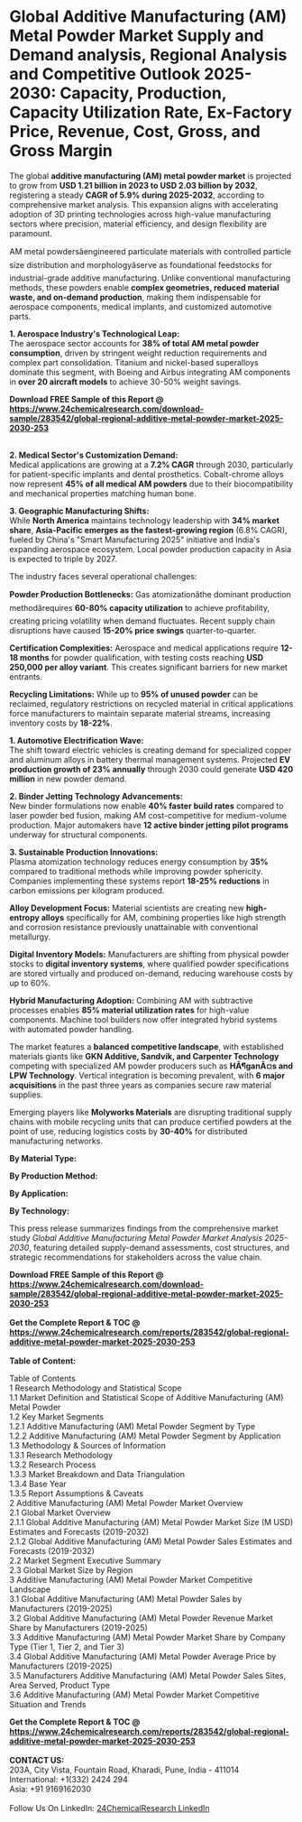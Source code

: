 <h1>Global Additive Manufacturing (AM) Metal Powder Market Supply and Demand analysis, Regional Analysis  and Competitive Outlook 2025-2030: Capacity, Production, Capacity Utilization Rate, Ex-Factory Price, Revenue, Cost, Gross, and Gross Margin</h1><p>The global <strong>additive manufacturing (AM) metal powder market</strong> is projected to grow from <strong>USD 1.21 billion in 2023 to USD 2.03 billion by 2032</strong>, registering a steady <strong>CAGR of 5.9% during 2025-2032</strong>, according to comprehensive market analysis. This expansion aligns with accelerating adoption of 3D printing technologies across high-value manufacturing sectors where precision, material efficiency, and design flexibility are paramount.</p><p>AM metal powdersâengineered particulate materials with controlled particle size distribution and morphologyâserve as foundational feedstocks for industrial-grade additive manufacturing. Unlike conventional manufacturing methods, these powders enable <strong>complex geometries, reduced material waste, and on-demand production</strong>, making them indispensable for aerospace components, medical implants, and customized automotive parts.</p><p><strong>1. Aerospace Industry's Technological Leap:</strong><br>
The aerospace sector accounts for <strong>38% of total AM metal powder consumption</strong>, driven by stringent weight reduction requirements and complex part consolidation. Titanium and nickel-based superalloys dominate this segment, with Boeing and Airbus integrating AM components in <strong>over 20 aircraft models</strong> to achieve 30-50% weight savings.</p><div><b>Download FREE Sample of this Report @ 
            <a href="https://www.24chemicalresearch.com/download-sample/283542/global-regional-additive-metal-powder-market-2025-2030-253">
            https://www.24chemicalresearch.com/download-sample/283542/global-regional-additive-metal-powder-market-2025-2030-253</a></b></div><br><p><strong>2. Medical Sector's Customization Demand:</strong><br> 
Medical applications are growing at a <strong>7.2% CAGR</strong> through 2030, particularly for patient-specific implants and dental prosthetics. Cobalt-chrome alloys now represent <strong>45% of all medical AM powders</strong> due to their biocompatibility and mechanical properties matching human bone.</p><p><strong>3. Geographic Manufacturing Shifts:</strong><br>
While <strong>North America</strong> maintains technology leadership with <strong>34% market share</strong>, <strong>Asia-Pacific emerges as the fastest-growing region</strong> (6.8% CAGR), fueled by China's "Smart Manufacturing 2025" initiative and India's expanding aerospace ecosystem. Local powder production capacity in Asia is expected to triple by 2027.</p><p>The industry faces several operational challenges:</p><p><strong>Powder Production Bottlenecks:</strong> Gas atomizationâthe dominant production methodârequires <strong>60-80% capacity utilization</strong> to achieve profitability, creating pricing volatility when demand fluctuates. Recent supply chain disruptions have caused <strong>15-20% price swings</strong> quarter-to-quarter.</p><p><strong>Certification Complexities:</strong> Aerospace and medical applications require <strong>12-18 months</strong> for powder qualification, with testing costs reaching <strong>USD 250,000 per alloy variant</strong>. This creates significant barriers for new market entrants.</p><p><strong>Recycling Limitations:</strong> While up to <strong>95% of unused powder</strong> can be reclaimed, regulatory restrictions on recycled material in critical applications force manufacturers to maintain separate material streams, increasing inventory costs by <strong>18-22%</strong>.</p><p><strong>1. Automotive Electrification Wave:</strong><br>
The shift toward electric vehicles is creating demand for specialized copper and aluminum alloys in battery thermal management systems. Projected <strong>EV production growth of 23% annually</strong> through 2030 could generate <strong>USD 420 million</strong> in new powder demand.</p><p><strong>2. Binder Jetting Technology Advancements:</strong><br>
New binder formulations now enable <strong>40% faster build rates</strong> compared to laser powder bed fusion, making AM cost-competitive for medium-volume production. Major automakers have <strong>12 active binder jetting pilot programs</strong> underway for structural components.</p><p><strong>3. Sustainable Production Innovations:</strong><br>
Plasma atomization technology reduces energy consumption by <strong>35%</strong> compared to traditional methods while improving powder sphericity. Companies implementing these systems report <strong>18-25% reductions</strong> in carbon emissions per kilogram produced.</p><p><strong>Alloy Development Focus:</strong> Material scientists are creating new <strong>high-entropy alloys</strong> specifically for AM, combining properties like high strength and corrosion resistance previously unattainable with conventional metallurgy.</p><p><strong>Digital Inventory Models:</strong> Manufacturers are shifting from physical powder stocks to <strong>digital inventory systems</strong>, where qualified powder specifications are stored virtually and produced on-demand, reducing warehouse costs by up to 60%.</p><p><strong>Hybrid Manufacturing Adoption:</strong> Combining AM with subtractive processes enables <strong>85% material utilization rates</strong> for high-value components. Machine tool builders now offer integrated hybrid systems with automated powder handling.</p><p>The market features a <strong>balanced competitive landscape</strong>, with established materials giants like <strong>GKN Additive, Sandvik, and Carpenter Technology</strong> competing with specialized AM powder producers such as <strong>HÃ¶ganÃ¤s and LPW Technology</strong>. Vertical integration is becoming prevalent, with <strong>6 major acquisitions</strong> in the past three years as companies secure raw material supplies.</p><p>Emerging players like <strong>Molyworks Materials</strong> are disrupting traditional supply chains with mobile recycling units that can produce certified powders at the point of use, reducing logistics costs by <strong>30-40%</strong> for distributed manufacturing networks.</p><p><strong>By Material Type:</strong></p><p><strong>By Production Method:</strong></p><p><strong>By Application:</strong></p><p><strong>By Technology:</strong></p><p>This press release summarizes findings from the comprehensive market study <em>Global Additive Manufacturing Metal Powder Market Analysis 2025-2030</em>, featuring detailed supply-demand assessments, cost structures, and strategic recommendations for stakeholders across the value chain.</p><div><b>Download FREE Sample of this Report @ 
            <a href="https://www.24chemicalresearch.com/download-sample/283542/global-regional-additive-metal-powder-market-2025-2030-253">
            https://www.24chemicalresearch.com/download-sample/283542/global-regional-additive-metal-powder-market-2025-2030-253</a></b></div><br><div><b>Get the Complete Report & TOC @ 
            <a href="https://www.24chemicalresearch.com/reports/283542/global-regional-additive-metal-powder-market-2025-2030-253">
            https://www.24chemicalresearch.com/reports/283542/global-regional-additive-metal-powder-market-2025-2030-253</a></b></div><br>
            <b>Table of Content:</b><p>Table of Contents<br />
1 Research Methodology and Statistical Scope<br />
1.1 Market Definition and Statistical Scope of Additive Manufacturing (AM) Metal Powder<br />
1.2 Key Market Segments<br />
1.2.1 Additive Manufacturing (AM) Metal Powder Segment by Type<br />
1.2.2 Additive Manufacturing (AM) Metal Powder Segment by Application<br />
1.3 Methodology & Sources of Information<br />
1.3.1 Research Methodology<br />
1.3.2 Research Process<br />
1.3.3 Market Breakdown and Data Triangulation<br />
1.3.4 Base Year<br />
1.3.5 Report Assumptions & Caveats<br />
2 Additive Manufacturing (AM) Metal Powder Market Overview<br />
2.1 Global Market Overview<br />
2.1.1 Global Additive Manufacturing (AM) Metal Powder Market Size (M USD) Estimates and Forecasts (2019-2032)<br />
2.1.2 Global Additive Manufacturing (AM) Metal Powder Sales Estimates and Forecasts (2019-2032)<br />
2.2 Market Segment Executive Summary<br />
2.3 Global Market Size by Region<br />
3 Additive Manufacturing (AM) Metal Powder Market Competitive Landscape<br />
3.1 Global Additive Manufacturing (AM) Metal Powder Sales by Manufacturers (2019-2025)<br />
3.2 Global Additive Manufacturing (AM) Metal Powder Revenue Market Share by Manufacturers (2019-2025)<br />
3.3 Additive Manufacturing (AM) Metal Powder Market Share by Company Type (Tier 1, Tier 2, and Tier 3)<br />
3.4 Global Additive Manufacturing (AM) Metal Powder Average Price by Manufacturers (2019-2025)<br />
3.5 Manufacturers Additive Manufacturing (AM) Metal Powder Sales Sites, Area Served, Product Type<br />
3.6 Additive Manufacturing (AM) Metal Powder Market Competitive Situation and Trends<br />
</p><div><b>Get the Complete Report & TOC @ 
            <a href="https://www.24chemicalresearch.com/reports/283542/global-regional-additive-metal-powder-market-2025-2030-253">
            https://www.24chemicalresearch.com/reports/283542/global-regional-additive-metal-powder-market-2025-2030-253</a></b></div><br><b>CONTACT US:</b><br>
            203A, City Vista, Fountain Road, Kharadi, Pune, India - 411014<br>
            International: +1(332) 2424 294<br>
            Asia: +91 9169162030 <br><br>
            Follow Us On LinkedIn: <a href="https://www.linkedin.com/company/24chemicalresearch/">24ChemicalResearch LinkedIn</a>